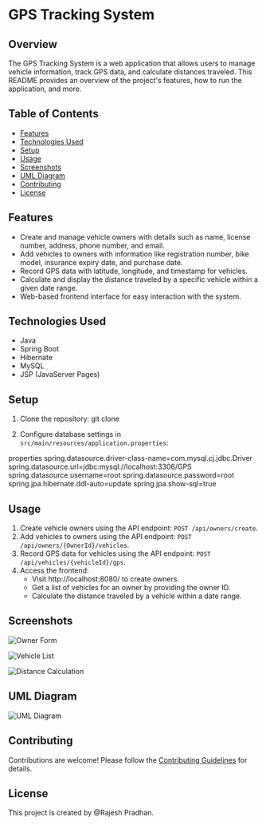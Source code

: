 
# GPS Tracking System


## Overview

The GPS Tracking System is a web application that allows users to manage vehicle information, track GPS data, and calculate distances traveled. This README provides an overview of the project's features, how to run the application, and more.

## Table of Contents

- [Features](#features)
- [Technologies Used](#technologies-used)
- [Setup](#setup)
- [Usage](#usage)
- [Screenshots](#screenshots)
- [UML Diagram](#uml-diagram)
- [Contributing](#contributing)
- [License](#license)

## Features

- Create and manage vehicle owners with details such as name, license number, address, phone number, and email.
- Add vehicles to owners with information like registration number, bike model, insurance expiry date, and purchase date.
- Record GPS data with latitude, longitude, and timestamp for vehicles.
- Calculate and display the distance traveled by a specific vehicle within a given date range.
- Web-based frontend interface for easy interaction with the system.

## Technologies Used

- Java
- Spring Boot
- Hibernate
- MySQL
- JSP (JavaServer Pages)

## Setup

1. Clone the repository:
git clone


2. Configure database settings in `src/main/resources/application.properties`:

properties
spring.datasource.driver-class-name=com.mysql.cj.jdbc.Driver
spring.datasource.url=jdbc:mysql://localhost:3306/GPS
spring.datasource.username=root
spring.datasource.password=root
spring.jpa.hibernate.ddl-auto=update
spring.jpa.show-sql=true

## Usage

1. Create vehicle owners using the API endpoint: `POST /api/owners/create`.
2. Add vehicles to owners using the API endpoint: `POST /api/owners/{OwnerId}/vehicles`.
3. Record GPS data for vehicles using the API endpoint: `POST /api/vehicles/{vehicleId}/gps`.
4. Access the frontend:
   - Visit http://localhost:8080/ to create owners.
   - Get a list of vehicles for an owner by providing the owner ID.
   - Calculate the distance traveled by a vehicle within a date range.

## Screenshots


![Owner Form](https://miro.medium.com/v2/resize:fit:1400/1*NoIOTwIOH7fiA3bLU2rH5Q.png)


![Vehicle List](https://miro.medium.com/v2/resize:fit:1400/1*bZLQo4rNUlPmgx6Ljpih3g.png)


![Distance Calculation](https://cdn-images-1.medium.com/max/800/1*-RVh2jR-lduaUxek-o-uiQ.png)

## UML Diagram

![UML Diagram](https://cdn-images-1.medium.com/max/800/1*tfzhHZBzUrfMlG-PxN3hKg.png)


## Contributing

Contributions are welcome! Please follow the [Contributing Guidelines](CONTRIBUTING.md) for details.

## License

This project is created by @Rajesh Pradhan.
